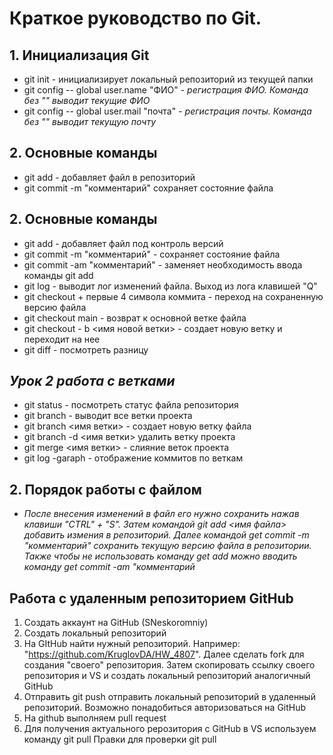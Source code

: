 # **Краткое руководство по Git.**
## 1. Инициализация Git
* git init - инициализирует локальный репозиторий из текущей папки
* git config -- global user.name "ФИО" - *регистрация ФИО. Команда без "" выводит текущие ФИО*
* git config -- global user.mail "почта" - *регистрация почты. Команда без "" выводит текущую почту*
## 2. Основные команды
* git add - добавляет файл в репозиторий
* git commit -m "комментарий" сохраняет состояние файла
## 2. Основные команды
* git add - добавляет файл под контроль версий
* git commit -m "комментарий" - сохраняет состояние файла
* git commit -am "комментарий" - заменяет необходимость ввода команды git add 
* git log - выводит лог изменений файла. Выход из лога клавишей "Q"
* git checkout + первые 4 символа коммита - переход на сохраненную версию файла
* git checkout main - возврат к основной ветке файла
* git checkout - b <имя новой ветки> - создает новую ветку и переходит на нее
* git diff - посмотреть разницу 
## *Урок 2 работа с ветками*
* git status - посмотреть статус файла репозитория 
* git branch - выводит все ветки проекта
* git branch  <имя ветки> - создает новую ветку файла
* git branch -d <имя ветки> удалить ветку проекта
* git merge <имя ветки> - слияние веток проекта
* git log -garaph - отображение коммитов по веткам

## 2. Порядок работы с файлом
* *После внесения изменений в файл его нужно сохранить нажав клавиши "CTRL" + "S". Затем командой git add <имя файла> добавить измения в репозиторий. Далее командой get commit -m "комментарий" сохранить текущую версию файла в репозитории. Также чтобы не использовать команду get add можно вводить команду get commit -am "комментарий*

## Работа с удаленным репозиторием GitHub
1. Создать аккаунт на GitHub (SNeskoromniy)
2. Создать локальный репозиторий
3. На GItHub найти нужный репозиторий. Например: "https://github.com/KruglovDA/HW_4807". Далее сделать fork для создания "своего" репозитория. Затем скопировать ссылку своего репозитория и VS и создать локальный репозиторий аналогичный GitHub
4. Отправить git push отправить локальный репозиторий в удаленный репозиторий. Возможно понадобиться авторизоваться на GitHub
5. На github выполняем pull request
6. Для получения актуального рерозитория с GitHub в VS используем команду git pull
   Правки для проверки git pull
